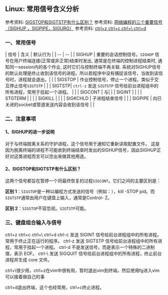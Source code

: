 ## Linux: 常用信号含义分析

参考资料: [SIGSTOP和SIGTSTP有什么区别？](https://cloud.tencent.com/developer/ask/115559)
参考资料: [网络编程的三个重要信号（SIGHUP ，SIGPIPE，SIGURG）](https://blog.csdn.net/z_ryan/article/details/80952498)
参考资料: [ctrl+z ctrl+c ctrl+\ ctrl+d](https://blog.csdn.net/bodogbo11/article/details/8542800)

### 一、常用信号

| 信号 | 含义 | 默认行为 |
| -- | -- |
| SIGHUP | 重要的会话控制信号。`SIGHUP` 信号在用户终端连接(正常或非正常)结束时发出, 通常是在终端的控制进程结束时, 通知同一session内的各个作业, 这时它们与控制终端不再关联. 系统对SIGHUP信号的默认处理是终止收到该信号的进程。所以若程序中没有捕捉该信号，当收到该信号时，进程就会退出。| |
| SIGSTOP | 作业控制信号，停止一个进程。类似于交互停止信号`SIGTSTP` | |
| SIGTSTP| `ctrl-z` 发送 `SIGTSTP` 信号给前台进程组中的所有进程，常用于挂起一个进程。 | |
| SIGCONT | 与| |
| SIGINT | | |
| STGTERM | | |
| SIGKILL | | |
| SIGKCHLD | 子进程结束信号 | |
| SIGPIPE | 向已关闭的socket或管道发送内容会收到该信号 | |

### 二、注意事项

#### 1、SIGHUP的进一步说明

对于与终端脱离关系的守护进程，这个信号用于通知它重新读取配置文件。 这是因为脱离终端的进程不可能收到终端结束时发出的SIGHUP信号，因此SIGHUP正好对这类进程而言可以空出来做其他用途。

#### 2、SIGSTOP和SIGTSTP有什么区别？

这两个信号都旨在暂停一个将最终恢复的过程`SIGCONT`。它们之间的主要区别是：

**区别 1**：`SIGSTOP`是一种以编程方式发送的信号（例如：），kill -STOP pid。而`SIGTSTP`通常由用户在键盘上输入，通常是Control- Z。

**区别 2**：`SIGSTOP`不容忽视。`SIGTSTP`可能。

### 三、键盘组合输入与信号

ctrl+z ctrl+c ctrl+\ ctrl+d
ctrl-c 发送 SIGINT 信号给前台进程组中的所有进程。常用于终止正在运行的程序。
ctrl-z 发送 SIGTSTP 信号给前台进程组中的所有进程，常用于挂起一个进程。
ctrl-d 不是发送信号，而是表示一个特殊的二进制值，表示 EOF。
ctrl-\ 发送 SIGQUIT 信号给前台进程组中的所有进程，终止前台进程并生成 core 文件。


ctrl+\很少用，ctrl+z在vim中很有用，暂时退出vim到终端，然后使用fg进入vim可以接着做自己的事

ctrl+d退出终端，这个也经常用，ctrl+c终止进程。